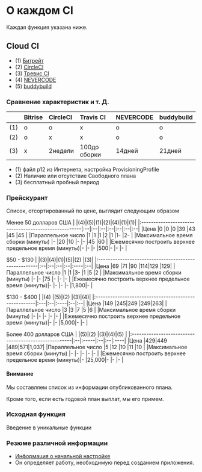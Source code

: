 # О каждом CI
Каждая функция указана ниже.

## Cloud CI
- (1) [Битрейт](./services/bitrise.md)
- (2) [CircleCI](./services/circleci.md)
- (3) [Тревис CI](./services/travisci.md)
- (4) [NEVERCODE](./services/nevercode.md)
- (5) [buddybuild](./services/buddybuild.md)
 
 ### Сравнение характеристик и т. Д.

|   |Bitrise|CircleCI|Travis CI|NEVERCODE|buddybuild|
|:--|:------|:-------|:-----------|:------|:---------|
|(1)|o      |o       |x           |o      |o         |
|(2)|o      |x       |x           |o      |o         |
|(3)|x      |2недели |100до сборки|14дней |21дней    |

- (1) файл p12 из Интернета, настройка ProvisioningProfile
- (2) Наличие или отсутствие Свободного плана
- (3) бесплатный пробный период

### Прейскурант
Список, отсортированный по цене, выглядит следующим образом

Менее 50 долларов США
|                                                      |(4)|(5)|(1)|(2)|(4)|(1)|(1)|
|:-----------------------------------------------------|:--|:--|:--|:--|:--|:--|:--|
|Цена                                                  |0  |0  |0  |39 |43 |45 |45 |
|Параллельное число                                    |1  |1  |1  |2  |1  |1- |2- |
|Максимальное время сборки (минуты)                    |-  |20 |10 |-  |-  |45 |60 |
|Ежемесячно построить верхнее предельное время (минуты)|-  |-  |-  |500|-  |-  |-  |

$50 - $130
|                                                      |(3)|(4)|(1)|(5)|(2)  |(3)|
|:-----------------------------------------------------|:--|:--|:--|:--|:----|:--|
|Цена                                                  |69 |71 |90 |114|129  |129|
|Параллельное число                                    |1  |1  |3- |1  |5    |2  |
|Максимальное время сборки (минуты)                    |-  |-  |75 |-  |-    |-  |
|Ежемесячно построить верхнее предельное время (минуты)|-  |-  |-  |-  |1,800|-  |

$130 - $400
|                                                      |(4) |(5)|(2)  |(3)|(4)|
|:-----------------------------------------------------|:---|:--|:----|:--|:--|
|Цена                                                  |149 |245|249  |249|263|
|Параллельное число                                    |3   |3  |7    |5  |6  |
|Максимальное время сборки (минуты)                    |-   |-  |-    |-  |-  |
|Ежемесячно построить верхнее предельное время (минуты)|-   |-  |5,000|-  |-  |

Более 400 долларов США
|                                                      |(5)|(2)   |(3)|(4)|(5)  |
|:-----------------------------------------------------|:--|:-----|:--|:--|:----|
|Цена                                                  |429|449   |489|571|1,037|
|Параллельное число                                    |5  |12    |10 |11 |10   |
|Максимальное время сборки (минуты)                    |-  |-     |-  |-  |-    |
|Ежемесячно построить верхнее предельное время (минуты)|-  |25,000|-  |-  |-    |

#### Внимание

Мы составляем список из информации опубликованного плана.

Кроме того, если есть годовой план выплат, мы его примем.

### Исходная функция

Введение в уникальные функции

### Резюме различной информации
- [Информация о начальной настройке](SETTING.md)
- Он определяет работу, необходимую перед созданием приложения.
